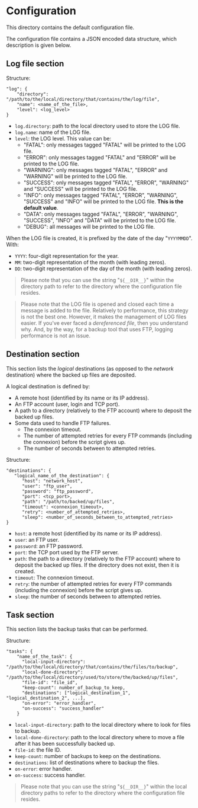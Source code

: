 # Configuration

This directory contains the default configuration file.

The configuration file contains a JSON encoded data structure, which description is given below.

## Log file section

Structure:

    "log": {
        "directory": "/path/to/the/local/directory/that/contains/the/log/file",
        "name": <name_of_the_file>,
        "level": <log_level>
    }


* `log.directory`: path to the local directory used to store the LOG file.
* `log.name`: name of the LOG file.
* `level`: the LOG level. This value can be:
  * "FATAL": only messages tagged "FATAL" will be printed to the LOG file.
  * "ERROR": only messages tagged "FATAL" and "ERROR" will be printed to the LOG file.
  * "WARNING": only messages tagged "FATAL", "ERROR" and "WARNING" will be printed to the LOG file.
  * "SUCCESS": only messages tagged "FATAL", "ERROR", "WARNING" and "SUCCESS" will be printed to the LOG file.
  * "INFO": only messages tagged "FATAL", "ERROR", "WARNING", "SUCCESS" and "INFO" will be printed to the LOG file. **This is the default value**.
  * "DATA": only messages tagged "FATAL", "ERROR", "WARNING", "SUCCESS", "INFO" and "DATA" will be printed to the LOG file.
  * "DEBUG": all messages will be printed to the LOG file.

When the LOG file is created, it is prefixed by the date of the day "`YYYYMMDD`". With:

* `YYYY`: four-digit representation for the year.
* `MM`: two-digit representation of the month (with leading zeros).
* `DD`: two-digit representation of the day of the month (with leading zeros).

> Please note that you can use the string "`${__DIR__}`" within the directory path to refer to the directory where the configuration file resides.

> Please note that the LOG file is opened and closed each time a message is added to the file.
> Relatively to performance, this strategy is not the best one.
> However, it makes the management of LOG files easier.
> If you've ever faced a _dereferenced file_, then you understand why.
> And, by the way, for a backup tool that uses FTP, logging performance is not an issue.

## Destination section

This section lists the _logical_ destinations (as opposed to the _network_ destination) where the backed up files are
deposited. 

A logical destination is defined by:

* A remote host (identified by its name or its IP address).
* An FTP account (user, login and TCP port).
* A path to a directory (relatively to the FTP account) where to deposit the backed up files.
* Some data used to handle FTP failures.
  * The connexion timeout.
  * The number of attempted retries for every FTP commands (including the connexion) before the script gives up.
  * The number of seconds between to attempted retries.

Structure:

    "destinations": {
       "logical_name_of_the_destination": {
          "host": "network_host",
          "user": "ftp_user",
          "password": "ftp_password",
          "port": <tcp_port>,
          "path": "/path/to/backed/up/files",
          "timeout": <connexion_timeout>,
          "retry": <number_of_attempted_retries>,
          "sleep": <number_of_seconds_between_to_attempted_retries>
    }

   
* `host`: a remote host (identified by its name or its IP address).
* `user`: an FTP user.
* `password`: an FTP password.
* `port`: the TCP port used by the FTP server.
* `path`: the path to a directory (relatively to the FTP account) where to deposit the backed up files.
          If the directory does not exist, then it is created.
* `timeout`: The connexion timeout.
* `retry`: the number of attempted retries for every FTP commands (including the connexion) before the script gives up.
* `sleep`: the number of seconds between to attempted retries.

## Task section

This section lists the backup tasks that can be performed.

Structure:

    "tasks": {
        "name_of_the_task": {
          "local-input-directory": "/path/to/the/local/directory/that/contains/the/files/to/backup",
          "local-done-directory": "/path/to/the/local/directory/used/to/store/the/backed/up/files",
          "file-id": "file_id",
          "keep-count": number_of_backup_to_keep,
          "destinations": ["logical_destination_1", "logical_destination_2", ...],
          "on-error": "error_handler",
          "on-success": "success_handler"
        }


* `local-input-directory`: path to the local directory where to look for files to backup.
* `local-done-directory`: path to the local directory where to move a file after it has been successfully backed up.
* `file-id`: the file ID.
* `keep-count`: number of backups to keep on the destinations.
* `destinations`: list of destinations where to backup the files.
* `on-error`: error handler.
* `on-success`: success handler.

> Please note that you can use the string "`${__DIR__}`" within the local directory paths to refer to the directory where
the configuration file resides.



